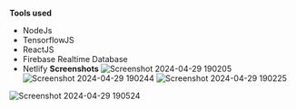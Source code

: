

**Tools used**  
 - NodeJs
 - TensorflowJS
 - ReactJS
 - Firebase Realtime Database
 - Netlify
**Screenshots**
![Screenshot 2024-04-29 190205](https://github.com/Kavish7702/Exam_Proctoring/assets/143951389/df8e0aff-0bea-4d39-8f4e-50dba6e41cea)
![Screenshot 2024-04-29 190244](https://github.com/Kavish7702/Exam_Proctoring/assets/143951389/dfa11a38-66c6-44bc-af99-e8b9b75a405e)
![Screenshot 2024-04-29 190225](https://github.com/Kavish7702/Exam_Proctoring/assets/143951389/86cfac3a-feb3-4501-9e07-0a6b70f5646b)

![Screenshot 2024-04-29 190524](https://github.com/Kavish7702/Exam_Proctoring/assets/143951389/6b025140-b6b5-4b0a-9710-8af2c56465b9)
